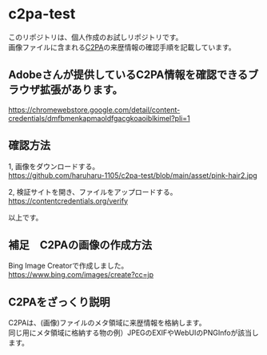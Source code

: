 # c2pa-test
このリポジトリは、個人作成のお試しリポジトリです。   
画像ファイルに含まれる[C2PA](https://c2pa.org/specifications/specifications/1.3/index.html)の来歴情報の確認手順を記載しています。   

## Adobeさんが提供しているC2PA情報を確認できるブラウザ拡張があります。
https://chromewebstore.google.com/detail/content-credentials/dmfbmenkapmaoldfgacgkoaoiblkimel?pli=1

## 確認方法    
1, 画像をダウンロードする。    
https://github.com/haruharu-1105/c2pa-test/blob/main/asset/pink-hair2.jpg

2, 検証サイトを開き、ファイルをアップロードする。    
https://contentcredentials.org/verify

以上です。

## 補足　C2PAの画像の作成方法
Bing Image Creatorで作成しました。   
https://www.bing.com/images/create?cc=jp

## C2PAをざっくり説明
C2PAは、(画像)ファイルのメタ領域に来歴情報を格納します。    
同じ用にメタ領域に格納する物の例）JPEGのEXIFやWebUIのPNGInfoが該当します。
